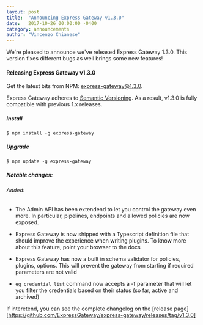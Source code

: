 ```yaml
---
layout: post
title:  "Announcing Express Gateway v1.3.0"
date:   2017-10-26 00:00:00 -0400
category: announcements
author: "Vincenzo Chianese"
---
```


We're pleased to announce we've released Express Gateway 1.3.0. This version fixes different bugs as well brings some new features!

<!--excerpt-->

#### Releasing Express Gateway v1.3.0

Get the latest bits from NPM: [express-gateway@1.3.0](https://www.npmjs.com/package/express-gateway).

Express Gateway adheres to [Semantic Versioning](http://semver.org). As a result, v1.3.0 is fully compatible with
previous 1.x releases.

##### Install

```shell
$ npm install -g express-gateway
```

##### Upgrade

```shell
$ npm update -g express-gateway
```

##### Notable changes:

###### Added:

- The Admin API has been extendend to let you control the gateway even more. In particular, pipelines, endpoints and
allowed policies are now exposed.

- Express Gateway is now shipped with a Typescript definition file that should improve the experience when writing
plugins. To know more about this feature, point your browser to the docs

- Express Gateway has now a built in schema validator for policies, plugins, options. This will prevent the gateway from
starting if required parameters are not valid

- `eg credential list` command now accepts a -f parameter that will let you filter the credentials based on their status
(so far, active and archived)

If interetend, you can see the complete changelog on the [release page][https://github.com/ExpressGateway/express-gateway/releases/tag/v1.3.0]
